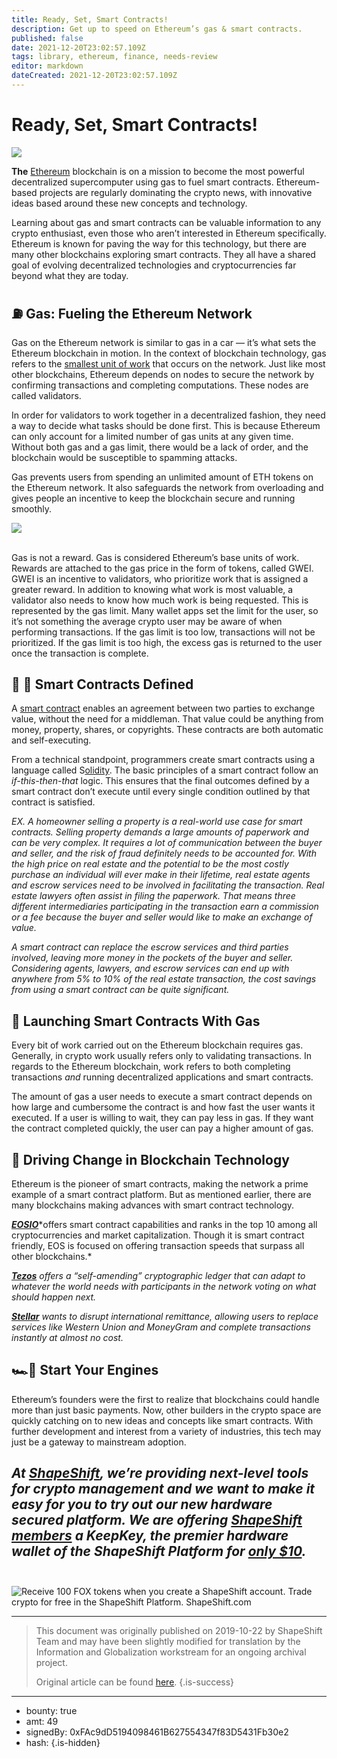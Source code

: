 ```yaml
---
title: Ready, Set, Smart Contracts!
description: Get up to speed on Ethereum’s gas & smart contracts.
published: false
date: 2021-12-20T23:02:57.109Z
tags: library, ethereum, finance, needs-review
editor: markdown
dateCreated: 2021-12-20T23:02:57.109Z
---
```


# Ready, Set, Smart Contracts!

![](https://assets.website-files.com/5e9a09610b7dce71f87f7f17/5e9f1de56e4ed03fd436de98_1_bqrhDTw5DN0URwJVl1N9tQ.png)

**The** [Ethereum](https://www.ethereum.org/) blockchain is on a mission to become the most powerful decentralized supercomputer using gas to fuel smart contracts. Ethereum-based projects are regularly dominating the crypto news, with innovative ideas based around these new concepts and technology.

Learning about gas and smart contracts can be valuable information to any crypto enthusiast, even those who aren’t interested in Ethereum specifically. Ethereum is known for paving the way for this technology, but there are many other blockchains exploring smart contracts. They all have a shared goal of evolving decentralized technologies and cryptocurrencies far beyond what they are today.<br/> 

## ⛽️ Gas: Fueling the Ethereum Network

Gas on the Ethereum network is similar to gas in a car — it’s what sets the Ethereum blockchain in motion. In the context of blockchain technology, gas refers to the [smallest unit of work](https://www.youtube.com/watch?v=hQ78FVSv-vs&t) that occurs on the network. Just like most other blockchains, Ethereum depends on nodes to secure the network by confirming transactions and completing computations. These nodes are called validators.

In order for validators to work together in a decentralized fashion, they need a way to decide what tasks should be done first. This is because Ethereum can only account for a limited number of gas units at any given time. Without both gas and a gas limit, there would be a lack of order, and the blockchain would be susceptible to spamming attacks.

Gas prevents users from spending an unlimited amount of ETH tokens on the Ethereum network. It also safeguards the network from overloading and gives people an incentive to keep the blockchain secure and running smoothly.<br/> 

![](https://assets.website-files.com/5e9a09610b7dce71f87f7f17/5e9f1e15888b907b1c92d077_1*OVlusBsHObgphFXuxVKZ5Q.png)

<br/>Gas is not a reward. Gas is considered Ethereum’s base units of work. Rewards are attached to the gas price in the form of tokens, called GWEI. GWEI is an incentive to validators, who prioritize work that is assigned a greater reward. In addition to knowing what work is most valuable, a validator also needs to know how much work is being requested. This is represented by the gas limit. Many wallet apps set the limit for the user, so it’s not something the average crypto user may be aware of when performing transactions. If the gas limit is too low, transactions will not be prioritized. If the gas limit is too high, the excess gas is returned to the user once the transaction is complete.

## 👨 🔧 Smart Contracts Defined

A [smart contract](https://blockgeeks.com/guides/ethereum-gas/) enables an agreement between two parties to exchange value, without the need for a middleman. That value could be anything from money, property, shares, or copyrights. These contracts are both automatic and self-executing.

From a technical standpoint, programmers create smart contracts using a language called S[olidity](https://blockonomi.com/solidity-guide/). The basic principles of a smart contract follow an *if-this-then-that* logic. This ensures that the final outcomes defined by a smart contract don’t execute until every single condition outlined by that contract is satisfied.

*EX. A homeowner selling a property is a real-world use case for smart contracts. Selling property demands a large amounts of paperwork and can be very complex. It requires a lot of communication between the buyer and seller, and the risk of fraud definitely needs to be accounted for. With the high price on real estate and the potential to be the most costly purchase an individual will ever make in their lifetime, real estate agents and escrow services need to be involved in facilitating the transaction. Real estate lawyers often assist in filing the paperwork. That means three different intermediaries participating in the transaction earn a commission or a fee because the buyer and seller would like to make an exchange of value.*

*A smart contract can replace the escrow services and third parties involved, leaving more money in the pockets of the buyer and seller. Considering agents, lawyers, and escrow services can end up with anywhere from 5% to 10% of the real estate transaction, the cost savings from using a smart contract can be quite significant.*

## 🚦 **Launching Smart Contracts With Gas**

Every bit of work carried out on the Ethereum blockchain requires gas. Generally, in crypto work usually refers only to validating transactions. In regards to the Ethereum blockchain, work refers to both completing transactions *and* running decentralized applications and smart contracts.

The amount of gas a user needs to execute a smart contract depends on how large and cumbersome the contract is and how fast the user wants it executed. If a user is willing to wait, they can pay less in gas. If they want the contract completed quickly, the user can pay a higher amount of gas.<br/> 

## 🏁 Driving Change in Blockchain Technology

Ethereum is the pioneer of smart contracts, making the network a prime example of a smart contract platform. But as mentioned earlier, there are many blockchains making advances with smart contract technology.

[***EOSIO***](https://twitter.com/block_one_)*offers smart contract capabilities and ranks in the top 10 among all cryptocurrencies and market capitalization. Though it is smart contract friendly, EOS is focused on offering transaction speeds that surpass all other blockchains.*

[***Tezos***](https://tezos.com/) *offers a “self-amending” cryptographic ledger that can adapt to whatever the world needs with participants in the network voting on what should happen next.*

[***Stellar***](https://www.stellar.org/developers/guides/walkthroughs/stellar-smart-contracts.html) *wants to disrupt international remittance, allowing users to replace services like Western Union and MoneyGram and complete transactions instantly at almost no cost.*<br/>

## 🏎💨 Start Your Engines

Ethereum’s founders were the first to realize that blockchains could handle more than just basic payments. Now, other builders in the crypto space are quickly catching on to new ideas and concepts like smart contracts. With further development and interest from a variety of industries, this tech may just be a gateway to mainstream adoption.

## *At* [*ShapeShift*](http://beta.shapeshift.com/?utm_source=social&utm_medium=twitter&utm_campaign=10_btc_program&utm_term=cta08)*, we’re providing next-level tools for crypto management and we want to make it easy for you to try out our new hardware secured platform. We are offering* [*ShapeShift members*](https://auth.shapeshift.io/signup?utm_source=content&utm_medium=medium&utm_campaign=10_member_kk&utm_term=cta04) *a KeepKey, the premier hardware wallet of the ShapeShift Platform for* [*only $10*](https://pages.shapeshift.com/members_keepkey/?utm_source=content&utm_medium=medium&utm_campaign=10_member_kk&utm_term=cta08)*.*<br/><br/>

![Receive 100 FOX tokens when you create a ShapeShift account. Trade crypto for free in the ShapeShift Platform. ShapeShift.com](https://assets.website-files.com/5e9a09610b7dce71f87f7f17/5e9f1cd6888b90ed9991f27d_1*tSDEyI4_ey4pCktaxeODvw.png)

---

> This document was originally published on 2019-10-22 by ShapeShift Team and may have been slightly modified for translation by the Information and Globalization workstream for an ongoing archival project.
>
> Original article can be found [here](https://shapeshift.com/library/ready-set-smart-contracts).
{.is-success}

---

- bounty: true
- amt: 49
- signedBy: 0xFAc9dD5194098461B627554347f83D5431Fb30e2
- hash: 
{.is-hidden}